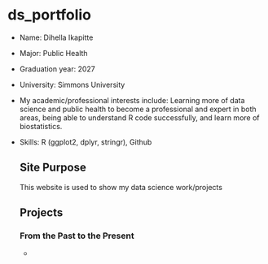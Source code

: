 # ds_portfolio
- Name: Dihella Ikapitte
- Major: Public Health
- Graduation year: 2027
- University: Simmons University
- My academic/professional interests include: Learning more of data science and public health to become a professional and expert in both areas, being able to understand R code successfully, and learn more of biostatistics.
- Skills: R (ggplot2, dplyr, stringr), Github

  ## Site Purpose
  This website is used to show my data science work/projects

  ## Projects
  ### From the Past to the Present
  - 
